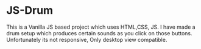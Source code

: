 # JS-Drum
This is a Vanilla JS based project which uses HTML,CSS, JS. I have made a drum setup which produces certain sounds as you click on those buttons. Unfortunately its not responsive, Only desktop view compatible.
